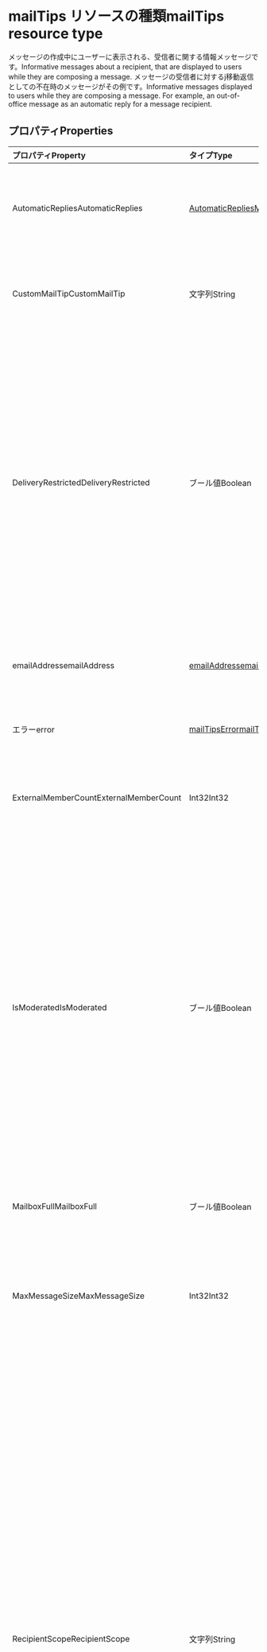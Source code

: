 # <a name="mailtips-resource-type"></a><span data-ttu-id="91597-101">mailTips リソースの種類</span><span class="sxs-lookup"><span data-stu-id="91597-101">mailTips resource type</span></span>

<span data-ttu-id="91597-102">メッセージの作成中にユーザーに表示される、受信者に関する情報メッセージです。</span><span class="sxs-lookup"><span data-stu-id="91597-102">Informative messages about a recipient, that are displayed to users while they are composing a message.</span></span> <span data-ttu-id="91597-103">メッセージの受信者に対するj移動返信としての不在時のメッセージがその例です。</span><span class="sxs-lookup"><span data-stu-id="91597-103">Informative messages displayed to users while they are composing a message. For example, an out-of-office message as an automatic reply for a message recipient.</span></span>


## <a name="properties"></a><span data-ttu-id="91597-104">プロパティ</span><span class="sxs-lookup"><span data-stu-id="91597-104">Properties</span></span>
| <span data-ttu-id="91597-105">プロパティ</span><span class="sxs-lookup"><span data-stu-id="91597-105">Property</span></span>     | <span data-ttu-id="91597-106">タイプ</span><span class="sxs-lookup"><span data-stu-id="91597-106">Type</span></span>   |<span data-ttu-id="91597-107">説明</span><span class="sxs-lookup"><span data-stu-id="91597-107">Description</span></span>|
|:---------------|:--------|:----------|
| <span data-ttu-id="91597-108">AutomaticReplies</span><span class="sxs-lookup"><span data-stu-id="91597-108">AutomaticReplies</span></span> | [<span data-ttu-id="91597-109">AutomaticRepliesMailTips</span><span class="sxs-lookup"><span data-stu-id="91597-109">AutomaticRepliesMailTips</span></span>](../resources/automaticrepliesmailtips.md) | <span data-ttu-id="91597-110">受信者によって設定されている場合の自動応答に関するメールのヒント。</span><span class="sxs-lookup"><span data-stu-id="91597-110">Mail tips for automatic reply if it has been set up by the recipient.</span></span> |
| <span data-ttu-id="91597-111">CustomMailTip</span><span class="sxs-lookup"><span data-stu-id="91597-111">CustomMailTip</span></span> | <span data-ttu-id="91597-112">文字列</span><span class="sxs-lookup"><span data-stu-id="91597-112">String</span></span> | <span data-ttu-id="91597-113">受信者のメールボックスに設定可能なカスタム メールのヒント。</span><span class="sxs-lookup"><span data-stu-id="91597-113">A custom mail tip that can be set on the recipient's mailbox.</span></span> |
| <span data-ttu-id="91597-114">DeliveryRestricted</span><span class="sxs-lookup"><span data-stu-id="91597-114">DeliveryRestricted</span></span>| <span data-ttu-id="91597-115">ブール値</span><span class="sxs-lookup"><span data-stu-id="91597-115">Boolean</span></span> | <span data-ttu-id="91597-116">受信者のメールボックスが制限されているかどうか。たとえば、送信者の定義済みリストからのメッセージのみを受け付ける、送信者の定義済みリストからのメッセージを拒否する、または認証された送信者からのメッセージのみを受信するなどです。</span><span class="sxs-lookup"><span data-stu-id="91597-116">Whether the recipient's mailbox is restricted, for example, accepting messages from only a predefined list of senders, rejecting messages from a predefined list of senders, or accepting messages from only authenticated senders.</span></span> |
| <span data-ttu-id="91597-117">emailAddress</span><span class="sxs-lookup"><span data-stu-id="91597-117">emailAddress</span></span> | [<span data-ttu-id="91597-118">emailAddress</span><span class="sxs-lookup"><span data-stu-id="91597-118">emailAddress</span></span>](../resources/emailaddress.md) | <span data-ttu-id="91597-119">メールヒントを取得する受信者の電子メール アドレス。</span><span class="sxs-lookup"><span data-stu-id="91597-119">The email address of the recipient to get mailtips for.</span></span> |
| <span data-ttu-id="91597-120">エラー</span><span class="sxs-lookup"><span data-stu-id="91597-120">error</span></span> | [<span data-ttu-id="91597-121">mailTipsError</span><span class="sxs-lookup"><span data-stu-id="91597-121">mailTipsError</span></span>](../resources/mailtipserror.md) | <span data-ttu-id="91597-122">[GetMailTips](../api/user_getmailtips.md) アクション中に発生するエラー。</span><span class="sxs-lookup"><span data-stu-id="91597-122">Errors that occur during the [GetMailTips](../api/user_getmailtips.md) action.</span></span> |
| <span data-ttu-id="91597-123">ExternalMemberCount</span><span class="sxs-lookup"><span data-stu-id="91597-123">ExternalMemberCount</span></span> | <span data-ttu-id="91597-124">Int32</span><span class="sxs-lookup"><span data-stu-id="91597-124">Int32</span></span> | <span data-ttu-id="91597-125">受信者が配布リストの場合は外部メンバーの数です。</span><span class="sxs-lookup"><span data-stu-id="91597-125">The number of external members if the recipient is a distribution list.</span></span> |
| <span data-ttu-id="91597-126">IsModerated</span><span class="sxs-lookup"><span data-stu-id="91597-126">IsModerated</span></span> |<span data-ttu-id="91597-127">ブール値</span><span class="sxs-lookup"><span data-stu-id="91597-127">Boolean</span></span>  | <span data-ttu-id="91597-p102">受信者へのメッセージ送信に承認が必要かどうか。たとえば、受信者が大規模な配布リストであり、モデレーターが配布リストに送信されたメッセージを承認するようにセットアップされている場合、または受信者へのメッセージの送信に受信者の上司の承認を必要とする場合などです。</span><span class="sxs-lookup"><span data-stu-id="91597-p102">Whether sending messages to the recipient requires approval. For example, if the recipient is a large distribution list and a moderator has been set up to approve messages sent to that distribution list, or if sending messages to a recipient requires approval of the recipient's manager.</span></span> |
| <span data-ttu-id="91597-130">MailboxFull</span><span class="sxs-lookup"><span data-stu-id="91597-130">MailboxFull</span></span> | <span data-ttu-id="91597-131">ブール値</span><span class="sxs-lookup"><span data-stu-id="91597-131">Boolean</span></span> | <span data-ttu-id="91597-132">受信者のメールボックスのフル状態。</span><span class="sxs-lookup"><span data-stu-id="91597-132">The mailbox full status of the recipient.</span></span> |
| <span data-ttu-id="91597-133">MaxMessageSize</span><span class="sxs-lookup"><span data-stu-id="91597-133">MaxMessageSize</span></span> | <span data-ttu-id="91597-134">Int32</span><span class="sxs-lookup"><span data-stu-id="91597-134">Int32</span></span> | <span data-ttu-id="91597-135">受信者の組織またはメールボックスに対して構成されているメッセージの最大サイズ。</span><span class="sxs-lookup"><span data-stu-id="91597-135">The maximum message size that has been configured for the recipient's organization or mailbox.</span></span> |
| <span data-ttu-id="91597-136">RecipientScope</span><span class="sxs-lookup"><span data-stu-id="91597-136">RecipientScope</span></span> | <span data-ttu-id="91597-137">文字列</span><span class="sxs-lookup"><span data-stu-id="91597-137">String</span></span> | <span data-ttu-id="91597-138">受信者のスコープです。</span><span class="sxs-lookup"><span data-stu-id="91597-138">The scope of the search.</span></span> <span data-ttu-id="91597-139">可能な値は、`none`、`internal`、`external`、`externalPartner`、`externalNonParther` です。</span><span class="sxs-lookup"><span data-stu-id="91597-139">Possible values are: `none`, `internal`, `external`, `externalPartner`, `externalNonParther`.</span></span> <span data-ttu-id="91597-140">たとえば、管理者は別の組織をその「パートナー」に設定できます。</span><span class="sxs-lookup"><span data-stu-id="91597-140">For example, an administrator can set another organization to be its "partner".</span></span> <span data-ttu-id="91597-141">スコープは、管理者が特定のメール ヒントが特定のスコープにアクセスできるようにしたい場合に便利です。</span><span class="sxs-lookup"><span data-stu-id="91597-141">The scope is useful if an administrator wants certain mailtips to be accessible to certain scopes.</span></span> <span data-ttu-id="91597-142">メッセージが組織から送信されても支障がないことを送信者に伝えたり、言葉遣いや文調、内容について正しい判断を下せるよう支援するのにも役立ちます。</span><span class="sxs-lookup"><span data-stu-id="91597-142">It's also useful to senders to inform them that their message may leave the organization, helping them make the correct decisions about wording, tone and content.</span></span>|
| <span data-ttu-id="91597-143">RecipientSuggestions</span><span class="sxs-lookup"><span data-stu-id="91597-143">RecipientSuggestions</span></span> | <span data-ttu-id="91597-144">[recipient](../resources/recipient.md) コレクション</span><span class="sxs-lookup"><span data-stu-id="91597-144">[recipient](../resources/recipient.md) collection</span></span> | <span data-ttu-id="91597-145">同じメッセージに表示される前のコンテキストに基づいて提案される受信者。</span><span class="sxs-lookup"><span data-stu-id="91597-145">Recipients suggested based on previous contexts where they appear in the same message.</span></span> |
| <span data-ttu-id="91597-146">TotalMemberCount</span><span class="sxs-lookup"><span data-stu-id="91597-146">TotalMemberCount</span></span> | <span data-ttu-id="91597-147">Int32</span><span class="sxs-lookup"><span data-stu-id="91597-147">Int32</span></span> | <span data-ttu-id="91597-148">受信者が配布リストの場合はメンバー数です。</span><span class="sxs-lookup"><span data-stu-id="91597-148">The number of members if the recipient is a distribution list.</span></span> |

## <a name="json-representation"></a><span data-ttu-id="91597-149">JSON 表記</span><span class="sxs-lookup"><span data-stu-id="91597-149">JSON representation</span></span>

<span data-ttu-id="91597-150">以下は、リソースの JSON 表記です。</span><span class="sxs-lookup"><span data-stu-id="91597-150">Here is a JSON representation of the resource.</span></span>

<!-- {
  "blockType": "resource",
  "optionalProperties": [
    "automaticReplies",
    "customMailTip",
    "deliveryRestricted",
    "emailAddress",
    "error",
    "externalMemberCount",
    "isModerated",
    "mailboxFull",
    "maxMessageSize",
    "recipientScope",
    "recipientSuggestions",
    "totalMemberCount"
  ],
  "@odata.type": "microsoft.graph.mailTips"
}-->

```json
{
  "automaticReplies": {"@odata.type": "microsoft.graph.automaticRepliesMailTips"},
  "customMailTip": "string",
  "deliveryRestricted": "boolean",
  "emailAddress": {"@odata.type": "microsoft.graph.emailAddress"},
  "error": {"@odata.type": "microsoft.graph.mailTipsError"},
  "externalMemberCount": 1024,
  "isModerated": "boolean",
  "mailboxFull": "boolean",
  "maxMessageSize": 1024,
  "recipientScope": "string",
  "recipientSuggestions": [{"@odata.type": "microsoft.graph.recipient"}],
  "totalMemberCount": 1024
}

```

<!-- uuid: 8fcb5dbc-d5aa-4681-8e31-b001d5168d79
2015-10-25 14:57:30 UTC -->
<!-- {
  "type": "#page.annotation",
  "description": "mailtips resource",
  "keywords": "",
  "section": "documentation",
  "tocPath": ""
}-->